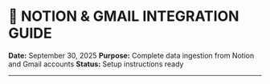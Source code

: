 <!-- Optimized: 2025-10-06 -->
<!-- RPM: 1.6.2.1.1.6.2.1_NOTION_GMAIL_INTEGRATION_GUIDE_20251006 -->
<!-- Session: E2E RPM DNA Application -->
<!-- AOM: RND (Reggie & Dro) -->
<!-- COI: TECHNOLOGY -->
<!-- RPM: HIGH -->
<!-- ACTION: BUILD -->

<!--
Optimized: 2025-10-03
RPM: 3.6.0.6.ops-technology-ship-status-documentation
Session: Dual-AI Collaboration - Sonnet Docs Sweep
-->
# 📧 NOTION & GMAIL INTEGRATION GUIDE

**Date:** September 30, 2025
**Purpose:** Complete data ingestion from Notion and Gmail accounts
**Status:** Setup instructions ready

---
